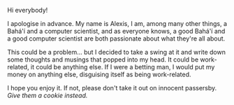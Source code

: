 Hi everybody!

I apologise in advance. My name is Alexis, I am, among many other things, a Bahá'í and a computer scientist, and as everyone knows, a good Bahá'í and a good computer scientist are both passionate about what they're all about.

This could be a problem... but I decided to take a swing at it and write down some thoughts and musings that popped into my head. It could be work-related, it could be anything else. If I were a betting man, I would put my money on anything else, disguising itself as being work-related.

I hope you enjoy it. If not, please don't take it out on innocent passersby. _Give them a cookie instead._
